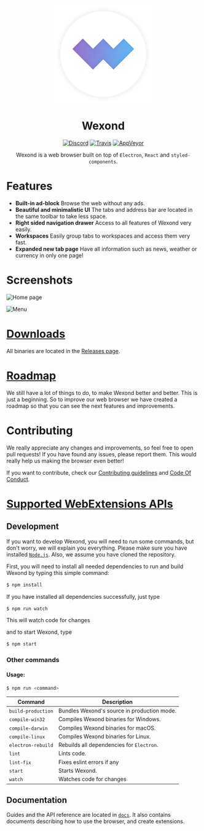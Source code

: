<p align="center">
  <img src="static/app-icons/icon.png" width="256">
</p>

<div align="center">
  <h1>Wexond</h1>

[![Discord](https://img.shields.io/discord/307605794680209409.svg?style=flat-square)](https://discord.gg/yAA8DdK)
[![Travis](https://img.shields.io/travis/wexond/wexond.svg?style=flat-square)](https://travis-ci.org/wexond/wexond)
[![AppVeyor](https://img.shields.io/appveyor/ci/Sential/wexond.svg?style=flat-square)](https://ci.appveyor.com/project/Sential/wexond)

Wexond is a web browser built on top of `Electron`, `React` and `styled-components`.

</div>

# Features

- **Built-in ad-block** Browse the web without any ads.
- **Beautiful and minimalistic UI** The tabs and address bar are located in the same toolbar to take less space.
- **Right sided navigation drawer** Access to all features of Wexond very easily.
- **Workspaces** Easily group tabs to workspaces and access them very fast.
- **Expanded new tab page** Have all information such as news, weather or currency in only one page!

# Screenshots

![Home page](screenshots/screenshot-1.png)

![Menu](screenshots/screenshot-2.png)

# [Downloads](https://github.com/wexond/wexond/releases)

All binaries are located in the [Releases page](https://github.com/wexond/wexond/releases).

# [Roadmap](ROADMAP.md)

We still have a lot of things to do, to make Wexond better and better. This is just a beginning. So to improve our web browser we have created a roadmap so that you can see the next features and improvements.

# Contributing

We really appreciate any changes and improvements, so feel free to open pull requests! If you have found any issues, please report them. This would really help us making the browser even better!

If you want to contribute, check our [Contributing guidelines](CONTRIBUTING.md) and [Code Of Conduct](CODE_OF_CONDUCT.md).

# [Supported WebExtensions APIs](https://github.com/wexond/wexond/issues/110)

## Development

If you want to develop Wexond, you will need to run some commands, but don't worry, we will explain you everything. Please make sure you have installed [`Node.js`](https://nodejs.org/en/). Also, we assume you have cloned the repository.

First, you will need to install all needed dependencies to run and build Wexond by typing this simple command:

```bash
$ npm install
```

If you have installed all dependencies successfully, just type

```bash
$ npm run watch
```

This will watch code for changes

and to start Wexond, type

```bash
$ npm start
```

### Other commands

#### Usage:

```bash
$ npm run <command>
```

| Command            | Description                                 |
| ------------------ | ------------------------------------------- |
| `build-production` | Bundles Wexond's source in production mode. |
| `compile-win32`    | Compiles Wexond binaries for Windows.       |
| `compile-darwin`   | Compiles Wexond binaries for macOS.         |
| `compile-linux`    | Compiles Wexond binaries for Linux.         |
| `electron-rebuild` | Rebuilds all dependencies for `Electron`.   |
| `lint`             | Lints code.                                 |
| `lint-fix`         | Fixes eslint errors if any                  |
| `start`            | Starts Wexond.                              |
| `watch`            | Watches code for changes                    |

## Documentation

Guides and the API reference are located in [`docs`](docs).
It also contains documents describing how to use the browser, and create extensions.
